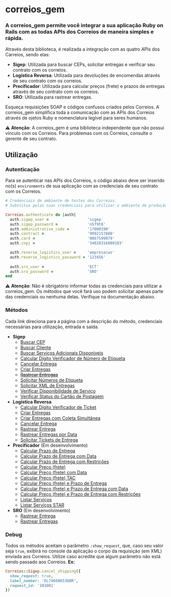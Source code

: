 # correios_gem
### A correios_gem permite você integrar a sua aplicação Ruby on Rails com as todas APIs dos Correios de maneira simples e rápida.

Através desta biblioteca, é realizada a integração com as quatro APIs dos Carreios, sendo elas:
* __Sigep__: Utilizada para buscar CEPs, solicitar entregas e verificar seu contrato com os correios.
* __Logística Reversa__: Utilizada para devoluções de encomendas através de seu contrato com os correios.
* __Precificador__: Utilizada para calcular preços (frete) e prazos de entregas através de seu contrato com os correios.
* __SRO__: Utilizada para rastrear entregas.

Esqueça requisições SOAP e códigos confusos criados pelos Correios. A correios_gem simplifica toda a comunicação com as APIs dos Correios através de ojetos Ruby e nomenclatura legível para seres humanos.

⚠️ __Atenção__: A correios_gem é uma biblioteca independente que não possui vínculo com os Correios. Para problemas com os Correios, consulte o gerente de seu contrato.

## Utilização

### Autenticação

Para se autenticar nas APIs dos Correios, o código abaixo deve ser inserido no(s) `environments` de sua aplicação com as credenciais de seu contrato com os Correios.

```ruby
# Credenciais de ambiente de testes dos Correios.
# Substitua pelas suas credenciais para utilizar o ambiente de produção dos Correios.

Correios.authenticate do |auth|
  auth.sigep_user =                 'sigep'
  auth.sigep_password =             'n5f9t8'
  auth.administrative_code =        '17000190'
  auth.contract =                   '9992157880'
  auth.card =                       '0067599079'
  auth.cnpj =                       '34028316000103'

  auth.reverse_logistics_user =     'empresacws'
  auth.reverse_logistics_password = '123456'
  
  auth.sro_user =                   'ECT'
  auth.sro_password =               'SRO'
end
```
⚠️ __Atenção__: Não é obrigatório informar todas as credenciais para utilizar a correios_gem. Os métodos que você fará uso podem solicitar apenas parte das credenciais ou nenhuma delas. Verifique na documentação abaixo.

### Métodos

Cada link direciona para a página com a descrição do método, credenciais necessárias para utilização, entrada e saída.

* __Sigep__
  * [Buscar CEP](docs/sigep/SEARCH_ZIP_CODE.md)
  * [Buscar Cliente](docs/sigep/SEARCH_CUSTOMER.md)
  * [Buscar Serviços Adicionais Disponíveis](docs/sigep/SEARCH_AVAILABLE_ADDITIONAL_SERVICES.md)
  * [Calcular Dígito Verificador de Número de Etiqueta](docs/sigep/CALCULATE_LABEL_NUMBER_CHECK_DIGIT.md)
  * [Cancelar Entrega](docs/sigep/CANCEL_SHIPPING.md)
  * [Criar Entregas](docs/sigep/CREATE_SHIPPINGS.md)
  * ~~[Rastrear Entregas](docs/sigep/TRACK_SHIPPING.md)~~
  * [Solicitar Números de Etiqueta](docs/sigep/REQUEST_LABEL_NUMBERS.md)
  * [Solicitar XML de Entregas](docs/sigep/REQUEST_SHIPPINGS_XML.md)
  * [Verificar Disponibilidade de Serviço](docs/sigep/CHECK_SERVICE_AVAILABILITY.md)
  * [Verificar Status do Cartão de Postagem](docs/sigep/CHECK_CARD_STATUS.md)
* __Logística Reversa__
  * [Calcular Dígito Verificador de Ticket](docs/reverse_logistics/CALCULATE_SHIPPING_NUMBER_CHECK_DIGIT.md)
  * [Criar Entregas](docs/reverse_logistics/CREATE_SHIPPINGS.md)
  * [Criar Entregas com Coleta Simultânea](docs/reverse_logistics/CREATE_SHIPPINGS_WITH_COLLECTION.md)
  * [Cancelar Entrega](docs/reverse_logistics/CANCEL_SHIPPING.md)
  * [Rastrear Entrega](docs/reverse_logistics/TRACK_SHIPPING.md)
  * [Rastrear Entregas por Data](docs/reverse_logistics/TRACK_SHIPPINGS_BY_DATE.md)
  * [Solicitar Tickets de Entrega](docs/reverse_logistics/REQUEST_SHIPPING_NUMBERS.md)
* __Precificador__ (Em desenvolvimento)
  * [Calcular Prazo de Entrega](docs/pricefier/CALCULATE_DEADLINE.md)
  * [Calcular Prazo de Entrega com Data](docs/pricefier/CALCULATE_DEADLINE_WITH_DATE.md)
  * [Calcular Prazo de Entrega com Restrições](docs/pricefier/CALCULATE_DEADLINE_WITH_RESTRICTIONS.md)
  * [Calcular Preço (frete)](docs/pricefier/CALCULATE_PRICE.md)
  * [Calcular Preço (frete) com Data](docs/pricefier/CALCULATE_PRICE_WITH_DATE.md)
  * [Calcular Preço (frete) TAC](docs/pricefier/CALCULATE_PRICE_TAC.md)
  * [Calcular Preço (frete) e Prazo de Entrega](docs/pricefier/CALCULATE_PRICE_DEADLINE.md)
  * [Calcular Preço (frete) e Prazo de Entrega com Data](docs/pricefier/CALCULATE_PRICE_DEADLINE_WITH_DATE.md)
  * [Calcular Preço (frete) e Prazo de Entrega com Restrições](docs/pricefier/CALCULATE_PRICE_DEADLINE_WITH_RESTRICTIONS.md)
  * [Listar Serviços](docs/pricefier/LIST_SERVICES.md)
  * [Listar Serviços STAR](docs/pricefier/LIST_SERVICES_STAR.md)
* __SRO__ (Em desenvolvimento)
  * [Rastrear Entrega](docs/SRO/TRACK_SHIPPING.md)
  * [Rastrear Entregas](docs/SRO/TRACK_SHIPPINGS.md)
  
  
### Debug

Todos os métodos aceitam o parâmetro `:show_request`, que, caso seu valor seja `true`, exibirá no console da aplicação o corpo da requisição (em XML) enviada aos Correios. Utilize caso acredite que algum parâmetro não está sendo passado aos Correios. __Ex:__

```ruby
Correios::Sigep.cancel_shipping({
  show_request: true,
  label_number: 'DL746686536BR',
  request_id: '101001'
})
```


